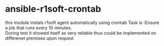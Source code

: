 # ansible-r1soft-crontab
this module instals r1soft agent automatically using crontab 
Task is :Ensure a job that runs every 10 minutes.  
During test it showed itself as very reliable thus could be implemented on differenet premises upon request
